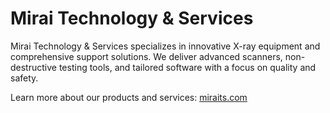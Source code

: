 # Mirai Technology & Services

Mirai Technology & Services specializes in innovative X-ray equipment and comprehensive support solutions. We deliver advanced scanners, non-destructive testing tools, and tailored software with a focus on quality and safety.

Learn more about our products and services: [miraits.com](https://www.miraits.com)
